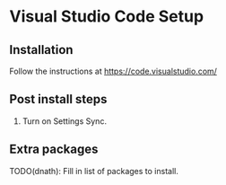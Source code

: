 # Visual Studio Code Setup

## Installation

Follow the instructions at <https://code.visualstudio.com/>

## Post install steps

1. Turn on Settings Sync.

## Extra packages

TODO(dnath): Fill in list of packages to install.
